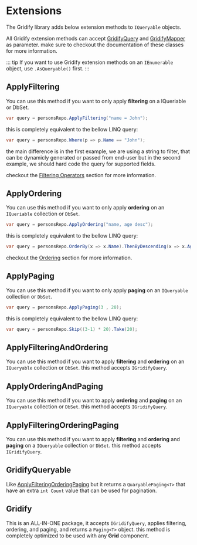 # Extensions
The Gridify library adds below extension methods to `IQueryable` objects.

All Gridify extension methods can accept [GridifyQuery](./gridifyQuery.md) and [GridifyMapper](./gridifyMapper.md) as parameter.
make sure to checkout the documentation of these classes for more information.

::: tip
If you want to use Gridify extension methods on an `IEnumerable` object, use `.AsQueryable()` first.
:::

## ApplyFiltering
You can use this method if you want to only apply **filtering** on a IQueriable or DbSet.

``` csharp
var query = personsRepo.ApplyFiltering("name = John");
```
this is completely equivalent to the bellow LINQ query:
``` csharp
var query = personsRepo.Where(p => p.Name == "John");
```

the main difference is in the first example, we are using a string to filter, that can be dynamicly generated or passed from end-user but in the second example, we should hard code the query for supported fields.

checkout the [Filtering Operators](./filtering.md) section for more information.

## ApplyOrdering
You can use this method if you want to only apply **ordering** on an `IQueriable` collection or `DbSet`.

``` csharp
var query = personsRepo.ApplyOrdering("name, age desc");
```
this is completely equivalent to the bellow LINQ query:
``` csharp
var query = personsRepo.OrderBy(x => x.Name).ThenByDescending(x => x.Age);
```
checkout the [Ordering](./ordering.md) section for more information.

## ApplyPaging
You can use this method if you want to only apply **paging** on an `IQueryable` collection or `DbSet`.

``` csharp
var query = personsRepo.ApplyPaging(3 , 20);
```
this is completely equivalent to the bellow LINQ query:
``` csharp
var query = personsRepo.Skip((3-1) * 20).Take(20);
```

## ApplyFilteringAndOrdering
You can use this method if you want to apply **filtering** and **ordering** on an `IQueryable` collection or `DbSet`. this method accepts `IGridifyQuery`.

## ApplyOrderingAndPaging
You can use this method if you want to apply **ordering** and **paging** on an `IQueryable` collection or `DbSet`. this method accepts `IGridifyQuery`.

## ApplyFilteringOrderingPaging
You can use this method if you want to apply  **filtering** and **ordering** and **paging** on a `IQueryable` collection or `DbSet`. this method accepts `IGridifyQuery`.

## GridifyQueryable
Like [ApplyFilteringOrderingPaging](#ApplyFilteringOrderingPaging) but it returns a `QuaryablePaging<T>` that have an extra `int Count` value that can be used for pagination.

## Gridify
This is an ALL-IN-ONE package, it accepts `IGridifyQuery`, applies filtering, ordering, and paging, and returns a `Paging<T>` object.
this method is completely optimized to be used with any **Grid** component.


